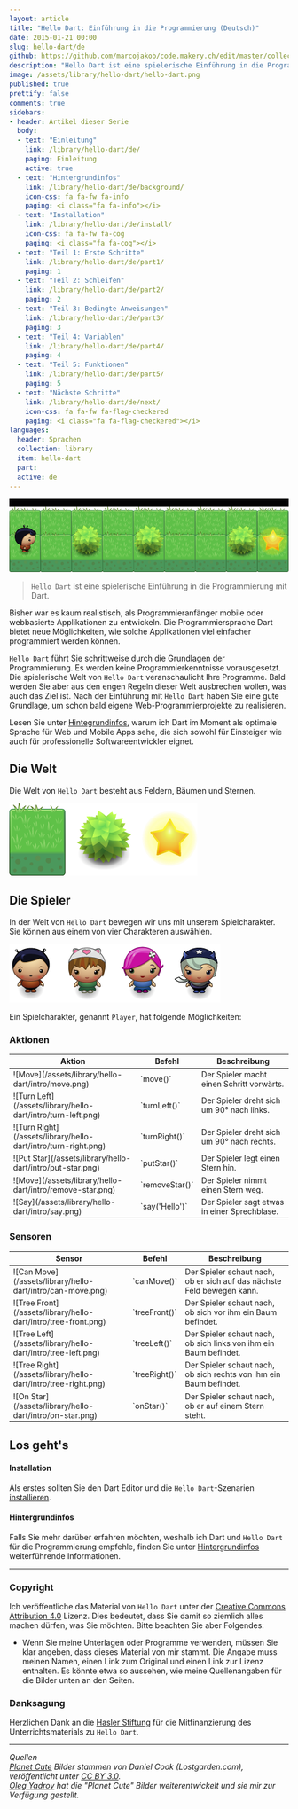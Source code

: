 ```yaml
---
layout: article
title: "Hello Dart: Einführung in die Programmierung (Deutsch)"
date: 2015-01-21 00:00
slug: hello-dart/de
github: https://github.com/marcojakob/code.makery.ch/edit/master/collections/library/hello-dart-de.md
description: "Hello Dart ist eine spielerische Einführung in die Programmierung. Lernen Sie die Grundlagen der Programmierung mit Dart."
image: /assets/library/hello-dart/hello-dart.png
published: true
prettify: false
comments: true
sidebars:
- header: Artikel dieser Serie
  body:
  - text: "Einleitung"
    link: /library/hello-dart/de/
    paging: Einleitung
    active: true
  - text: "Hintergrundinfos"
    link: /library/hello-dart/de/background/
    icon-css: fa fa-fw fa-info
    paging: <i class="fa fa-info"></i>
  - text: "Installation"
    link: /library/hello-dart/de/install/
    icon-css: fa fa-fw fa-cog
    paging: <i class="fa fa-cog"></i>
  - text: "Teil 1: Erste Schritte"
    link: /library/hello-dart/de/part1/
    paging: 1
  - text: "Teil 2: Schleifen"
    link: /library/hello-dart/de/part2/
    paging: 2
  - text: "Teil 3: Bedingte Anweisungen"
    link: /library/hello-dart/de/part3/
    paging: 3
  - text: "Teil 4: Variablen"
    link: /library/hello-dart/de/part4/
    paging: 4
  - text: "Teil 5: Funktionen"
    link: /library/hello-dart/de/part5/
    paging: 5
  - text: "Nächste Schritte"
    link: /library/hello-dart/de/next/
    icon-css: fa fa-fw fa-flag-checkered
    paging: <i class="fa fa-flag-checkered"></i>
languages:
  header: Sprachen
  collection: library
  item: hello-dart
  part:
  active: de
---
```


![Hello Dart](/assets/library/hello-dart/hello-dart-animation.gif)

> `Hello Dart` ist eine spielerische Einführung in die Programmierung mit Dart.


Bisher war es kaum realistisch, als Programmieranfänger mobile oder webbasierte Applikationen zu entwickeln. Die Programmiersprache Dart bietet neue Möglichkeiten, wie solche Applikationen viel einfacher programmiert werden können.

`Hello Dart` führt Sie schrittweise durch die Grundlagen der Programmierung. Es werden keine Programmierkenntnisse vorausgesetzt. Die spielerische Welt von `Hello Dart` veranschaulicht Ihre Programme. Bald werden Sie aber aus den engen Regeln dieser Welt ausbrechen wollen, was auch das Ziel ist. Nach der Einführung mit `Hello Dart` haben Sie eine gute Grundlage, um schon bald eigene Web-Programmierprojekte zu realisieren.

<div class="alert alert-info">
Lesen Sie unter <a class="alert-link" href="/library/hello-dart/de/background/">Hintegrundinfos</a>, warum ich Dart im Moment als optimale Sprache für Web und Mobile Apps sehe, die sich sowohl für Einsteiger wie auch für professionelle Softwareentwickler eignet.
</div>


## Die Welt

Die Welt von `Hello Dart` besteht aus Feldern, Bäumen und Sternen.

![Elemente](/assets/library/hello-dart/intro/elements.png)


## Die Spieler

In der Welt von `Hello Dart` bewegen wir uns mit unserem Spielcharakter. Sie können aus einem von vier Charakteren auswählen. 

![Charaktere](/assets/library/hello-dart/intro/characters.png)

Ein Spielcharakter, genannt `Player`, hat folgende Möglichkeiten:


### Aktionen

<table class="table">
  <thead>
    <tr>
      <th>Aktion</th>
      <th>Befehl</th>
      <th>Beschreibung</th>
    </tr>
  </thead>
  <tbody>
    <tr>
      <td style="vertical-align:middle">![Move](/assets/library/hello-dart/intro/move.png)</td>
      <td style="vertical-align:middle">`move()`</td>
      <td style="vertical-align:middle">Der Spieler macht einen Schritt vorwärts.</td>
    </tr>
    <tr>
      <td style="vertical-align:middle">![Turn Left](/assets/library/hello-dart/intro/turn-left.png)</td>
      <td style="vertical-align:middle">`turnLeft()`</td>
      <td style="vertical-align:middle">Der Spieler dreht sich um 90° nach links.</td>
    </tr>
    <tr>
      <td style="vertical-align:middle">![Turn Right](/assets/library/hello-dart/intro/turn-right.png)</td>
      <td style="vertical-align:middle">`turnRight()`</td>
      <td style="vertical-align:middle">Der Spieler dreht sich um 90° nach rechts.</td>
    </tr>
    <tr>
      <td style="vertical-align:middle">![Put Star](/assets/library/hello-dart/intro/put-star.png)</td>
      <td style="vertical-align:middle">`putStar()`</td>
      <td style="vertical-align:middle">Der Spieler legt einen Stern hin.</td>
    </tr>
    <tr>
      <td style="vertical-align:middle">![Move](/assets/library/hello-dart/intro/remove-star.png)</td>
      <td style="vertical-align:middle">`removeStar()`</td>
      <td style="vertical-align:middle">Der Spieler nimmt einen Stern weg.</td>
    </tr>
    <tr>
      <td style="vertical-align:middle">![Say](/assets/library/hello-dart/intro/say.png)</td>
      <td style="vertical-align:middle; ">`say('Hello')`</td>
      <td style="vertical-align:middle">Der Spieler sagt etwas in einer Sprechblase.</td>
    </tr>
  </tbody>
</table>


### Sensoren

<table class="table">
  <thead>
    <tr>
      <th>Sensor</th>
      <th>Befehl</th>
      <th>Beschreibung</th>
    </tr>
  </thead>
  <tbody>
    <tr>
      <td style="vertical-align:middle">![Can Move](/assets/library/hello-dart/intro/can-move.png)</td>
      <td style="vertical-align:middle">`canMove()`</td>
      <td style="vertical-align:middle">Der Spieler schaut nach, ob er sich auf das nächste Feld bewegen kann.</td>
    </tr>
    <tr>
      <td style="vertical-align:middle">![Tree Front](/assets/library/hello-dart/intro/tree-front.png)</td>
      <td style="vertical-align:middle">`treeFront()`</td>
      <td style="vertical-align:middle">Der Spieler schaut nach, ob sich vor ihm ein Baum befindet.</td>
    </tr>
    <tr>
      <td style="vertical-align:middle">![Tree Left](/assets/library/hello-dart/intro/tree-left.png)</td>
      <td style="vertical-align:middle">`treeLeft()`</td>
      <td style="vertical-align:middle">Der Spieler schaut nach, ob sich links von ihm ein Baum befindet.</td>
    </tr>
    <tr>
      <td style="vertical-align:middle">![Tree Right](/assets/library/hello-dart/intro/tree-right.png)</td>
      <td style="vertical-align:middle">`treeRight()`</td>
      <td style="vertical-align:middle">Der Spieler schaut nach, ob sich rechts von ihm ein Baum befindet.</td>
    </tr>
    <tr>
      <td style="vertical-align:middle">![On Star](/assets/library/hello-dart/intro/on-star.png)</td>
      <td style="vertical-align:middle">`onStar()`</td>
      <td style="vertical-align:middle">Der Spieler schaut nach, ob er auf einem Stern steht.</td>
    </tr>
  </tbody>
</table>


## Los geht's

#### Installation

Als erstes sollten Sie den Dart Editor und die `Hello Dart`-Szenarien [installieren](/library/hello-dart/de/install/).


#### Hintergrundinfos

Falls Sie mehr darüber erfahren möchten, weshalb ich Dart und `Hello Dart` für die Programmierung empfehle, finden Sie unter [Hintergrundinfos](/library/hello-dart/de/background/) weiterführende Informationen.

***

### Copyright

Ich veröffentliche das Material von `Hello Dart` unter der [Creative Commons Attribution 4.0](http://creativecommons.org/licenses/by/4.0/) Lizenz. Dies bedeutet, dass Sie damit so ziemlich alles machen dürfen, was Sie möchten. Bitte beachten Sie aber Folgendes:

* Wenn Sie meine Unterlagen oder Programme verwenden, müssen Sie klar angeben, dass dieses Material von mir stammt. Die Angabe muss meinen Namen, einen Link zum Original und einen Link zur Lizenz enthalten. Es könnte etwa so aussehen, wie meine Quellenangaben für die Bilder unten an den Seiten.


### Danksagung

Herzlichen Dank an die [Hasler Stiftung](http://www.haslerstiftung.ch/) für die Mitfinanzierung des Unterrichtsmaterials zu `Hello Dart`.

***

*Quellen*<br>
<em class="small">
[Planet Cute](http://www.lostgarden.com/2007/05/dancs-miraculously-flexible-game.html) Bilder stammen von Daniel Cook (Lostgarden.com), veröffentlicht unter [CC BY 3.0](http://creativecommons.org/licenses/by/3.0/us/).<br>
[Oleg Yadrov](https://www.linkedin.com/in/olegyadrov) hat die "Planet Cute" Bilder weiterentwickelt und sie mir zur Verfügung gestellt.
</em>